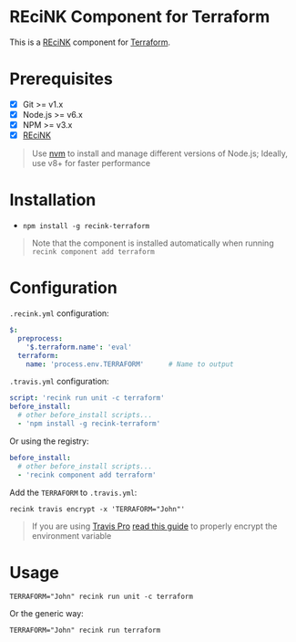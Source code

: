 REciNK Component for Terraform
====================================

This is a [REciNK](https://github.com/MitocGroup/recink) component for [Terraform](https://www.terraform.io).

# Prerequisites

- [x] Git >= v1.x
- [x] Node.js >= v6.x
- [x] NPM >= v3.x
- [x] [REciNK](https://github.com/MitocGroup/recink#installation)

> Use [nvm](https://github.com/creationix/nvm#installation) to install and
manage different versions of Node.js; Ideally, use v8+ for faster performance


# Installation

- `npm install -g recink-terraform`

> Note that the component is installed automatically when running `recink component add terraform`


# Configuration

`.recink.yml` configuration:

```yaml
$:
  preprocess:
    '$.terraform.name': 'eval'
  terraform:
    name: 'process.env.TERRAFORM'      # Name to output
```

`.travis.yml` configuration:

```yaml
script: 'recink run unit -c terraform'  
before_install:
  # other before_install scripts...
  - 'npm install -g recink-terraform'
```

Or using the registry: 

```yaml
before_install:
  # other before_install scripts...
  - 'recink component add terraform'
```

Add the `TERRAFORM` to `.travis.yml`:

```
recink travis encrypt -x 'TERRAFORM="John"'
```

> If you are using [Travis Pro](https://travis-ci.com/) [read this guide](https://github.com/MitocGroup/recink/blob/master/docs/guide.md#configuring-github-project) to properly encrypt the environment variable


# Usage

```
TERRAFORM="John" recink run unit -c terraform
```

Or the generic way:

```
TERRAFORM="John" recink run terraform
```
